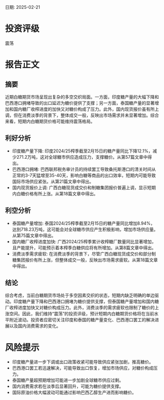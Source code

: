 
日期: 2025-02-21

# 投资评级

震荡

# 报告正文

## 摘要

近期白糖期货市场呈现出复杂的多空交织局面。一方面，印度糖产量的大幅下降和巴西港口拥堵导致的出口延迟为糖价提供了支撑；另一方面，泰国糖产量的显著增加和国内糖厂收榨进度的加快又对糖价构成了压力。此外，国内现货报价虽有所上调，但在消费淡季的背景下，整体成交一般，反映出市场需求并未显著增加。综合来看，短期内白糖期货价格可能维持震荡格局。

## 利好分析

* 印度糖产量下降: 印度2024/25榨季截至2月15日的糖产量同比下降12.1%，减少271.2万吨，这对全球糖市供应造成压力，支撑糖价。从第57篇文章中得出。
* 巴西港口拥堵: 巴西联邦税务审计员的持续罢工导致桑托斯港口的清关时间从正常的3-7天猛增至35-40天，影响白糖等商品的出口效率，短期内可能导致国际市场供应紧张。从第21篇文章中得出。
* 国内现货报价上调: 广西白糖现货成交价和制糖集团报价普遍上调，显示短期内白糖价格有所上涨。从第18篇文章中得出。

## 利空分析

* 泰国糖产量增加: 泰国2024/25榨季截至2月15日的糖产量同比增加8.94%，达到718.23万吨，这可能会对全球糖市供应产生积极影响，增加市场供应量。从第75篇文章中得出。
* 国内糖厂收榨进度加快: 广西2024/25榨季累计收榨糖厂数量同比显著增加，且产能提升，可能预示着本榨季白糖供应将有所增加。从第8篇文章中得出。
* 消费淡季需求疲软: 在消费淡季的背景下，尽管广西白糖现货成交价和部分制糖集团报价有所上涨，但整体成交一般，反映出市场需求疲软。从第18篇文章中得出。

## 结论

综合考虑，当前白糖期货市场处于多空因素交织的状态，短期内缺乏明确的单边驱动。印度糖产量下降和巴西港口拥堵为糖价提供支撑，但泰国糖产量增加和国内糖厂收榨进度加快又对糖价构成压力。此外，消费淡季的需求疲软也限制了糖价的上涨空间。因此，我们维持“震荡”的投资评级，预计短期内白糖期货价格将在当前水平附近波动。投资者应密切关注印度和泰国的糖产量变化、巴西港口罢工的解决进展以及国内消费需求的变化。

# 风险提示

* 印度糖产量进一步下调或出口政策收紧可能导致供应紧张加剧，推高糖价。
* 巴西港口罢工若迅速解决，可能导致出口恢复，增加市场供应，对糖价构成压力。
* 泰国糖产量超预期增加可能进一步加剧全球糖市供应过剩。
* 国内消费需求若在淡季后显著回升，可能为糖价提供支撑。
* 国际原油价格大幅波动可能通过影响巴西乙醇生产进而影响糖价。
